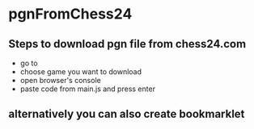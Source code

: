 # pgnFromChess24
## Steps to download pgn file from chess24.com
* go to [](chess24.com)
* choose game you want to download
* open browser's console
* paste code from main.js and press enter

## alternatively you can also create bookmarklet